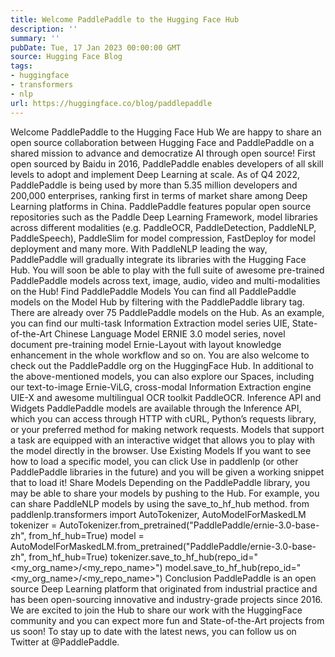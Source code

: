 ```yaml
---
title: Welcome PaddlePaddle to the Hugging Face Hub
description: ''
summary: ''
pubDate: Tue, 17 Jan 2023 00:00:00 GMT
source: Hugging Face Blog
tags:
- huggingface
- transformers
- nlp
url: https://huggingface.co/blog/paddlepaddle
---
```


Welcome PaddlePaddle to the Hugging Face Hub
We are happy to share an open source collaboration between Hugging Face and PaddlePaddle on a shared mission to advance and democratize AI through open source!
First open sourced by Baidu in 2016, PaddlePaddle enables developers of all skill levels to adopt and implement Deep Learning at scale. As of Q4 2022, PaddlePaddle is being used by more than 5.35 million developers and 200,000 enterprises, ranking first in terms of market share among Deep Learning platforms in China. PaddlePaddle features popular open source repositories such as the Paddle Deep Learning Framework, model libraries across different modalities (e.g. PaddleOCR, PaddleDetection, PaddleNLP, PaddleSpeech), PaddleSlim for model compression, FastDeploy for model deployment and many more.
With PaddleNLP leading the way, PaddlePaddle will gradually integrate its libraries with the Hugging Face Hub. You will soon be able to play with the full suite of awesome pre-trained PaddlePaddle models across text, image, audio, video and multi-modalities on the Hub!
Find PaddlePaddle Models
You can find all PaddlePaddle models on the Model Hub by filtering with the PaddlePaddle library tag.
There are already over 75 PaddlePaddle models on the Hub. As an example, you can find our multi-task Information Extraction model series UIE, State-of-the-Art Chinese Language Model ERNIE 3.0 model series, novel document pre-training model Ernie-Layout with layout knowledge enhancement in the whole workflow and so on.
You are also welcome to check out the PaddlePaddle org on the HuggingFace Hub. In additional to the above-mentioned models, you can also explore our Spaces, including our text-to-image Ernie-ViLG, cross-modal Information Extraction engine UIE-X and awesome multilingual OCR toolkit PaddleOCR.
Inference API and Widgets
PaddlePaddle models are available through the Inference API, which you can access through HTTP with cURL, Python’s requests library, or your preferred method for making network requests.
Models that support a task are equipped with an interactive widget that allows you to play with the model directly in the browser.
Use Existing Models
If you want to see how to load a specific model, you can click Use in paddlenlp
(or other PaddlePaddle libraries in the future) and you will be given a working snippet that to load it!
Share Models
Depending on the PaddlePaddle library, you may be able to share your models by pushing to the Hub. For example, you can share PaddleNLP models by using the save_to_hf_hub
method.
from paddlenlp.transformers import AutoTokenizer, AutoModelForMaskedLM
tokenizer = AutoTokenizer.from_pretrained("PaddlePaddle/ernie-3.0-base-zh", from_hf_hub=True)
model = AutoModelForMaskedLM.from_pretrained("PaddlePaddle/ernie-3.0-base-zh", from_hf_hub=True)
tokenizer.save_to_hf_hub(repo_id="<my_org_name>/<my_repo_name>")
model.save_to_hf_hub(repo_id="<my_org_name>/<my_repo_name>")
Conclusion
PaddlePaddle is an open source Deep Learning platform that originated from industrial practice and has been open-sourcing innovative and industry-grade projects since 2016. We are excited to join the Hub to share our work with the HuggingFace community and you can expect more fun and State-of-the-Art projects from us soon! To stay up to date with the latest news, you can follow us on Twitter at @PaddlePaddle.